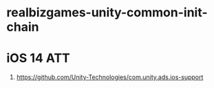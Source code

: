 # realbizgames-unity-common-init-chain

# iOS 14 ATT
1. https://github.com/Unity-Technologies/com.unity.ads.ios-support
